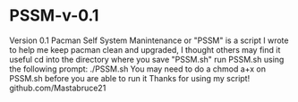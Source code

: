# PSSM-v-0.1
Version 0.1
Pacman Self System Manintenance or "PSSM" is a script I wrote to help me keep pacman clean and upgraded, I thought others may find it useful
cd into the directory where you save "PSSM.sh"
run PSSM.sh using the following prompt: ./PSSM.sh
You may need to do a chmod a+x on PSSM.sh before you are able to run it
Thanks for using my script!
github.com/Mastabruce21
